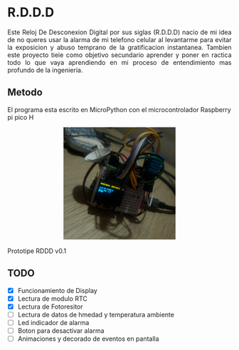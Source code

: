 # R.D.D.D

<p style="text-align: justify;">Este Reloj De Desconexion Digital por sus siglas (R.D.D.D) nacio de mi idea de no queres usar la alarma de mi telefono celular al levantarme para evitar la exposicion y abuso temprano de la gratificacion instantanea. Tambien este proyecto tieie como objetivo secundario aprender y poner en ractica todo lo que vaya aprendiendo en mi proceso de entendimiento mas profundo de la ingenieria.</p>

## Metodo
El programa esta escrito en MicroPython con el microcontrolador Raspberry pi pico H


<p align="center">
<img src="/images/readme_images/RDDDv0,1.jpg" width="50%">
<figcaption>Prototipe RDDD v0.1</figcaption>
</p>

## TODO

* [x] Funcionamiento de Display
* [x] Lectura de modulo RTC 
* [x] Lectura de Fotoresitor
* [ ] Lectura de datos de hmedad y temperatura ambiente
* [ ] Led indicador de alarma
* [ ] Boton para desactivar alarma
* [ ] Animaciones y decorado de eventos en pantalla